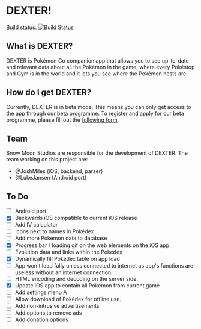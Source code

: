 # DEXTER!

Build status:  [![Build Status](https://travis-ci.com/JoshMiles/Dexter.svg?token=TQEpVyHaG3eKiyJP17Rp&branch=master)](https://travis-ci.com/JoshMiles/Dexter)

## What is DEXTER?
DEXTER is Pokémon Go companion app that allows you to see up-to-date and relevant data about all the Pokémon in the game, where every Pokéstop and Gym is in the world and it lets you see where the Pokémon nests are.

## How do I get DEXTER?
Currently, DEXTER is in beta mode. This means you can only get access to the app through our beta programme. To register and apply for our beta programme, please fill out the [following form](https://goo.gl/forms/1zSz1tq10EJNdiHC2).

## Team
Snow Moon Studios are responsible for the development of DEXTER.
The team working on this project are:
- @JoshMiles (iOS, backend, parser)
- @LukeJansen (Android port)

## To Do
- [ ] Android port
- [x] Backwards iOS compatible to current iOS release
- [ ] Add IV calculator
- [ ] Icons next to names in Pokédex
- [ ] Add more Pokemon data to database
- [x] Progress bar / loading gif on the web elements on the iOS app
- [ ] Evolution data and links within the Pokédex
- [x] Dynamically fill Pokédex table on app load
- [ ] App won't load fully unless connected to internet as app's functions are useless without an internet connection.
- [ ] HTML encoding and decoding on the server side.
- [x] Update iOS app to contain all Pokémon from current game
- [ ] Add settings menu A
- [ ] Allow download of Pokédex for offline use.
- [ ] Add non-intrusive advertisements
- [ ] Add options to remove ads 
- [ ] Add donation options

